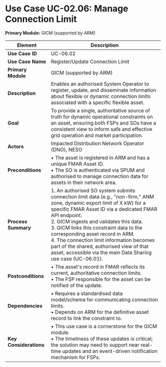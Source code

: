 # Use Case UC-02.06: Manage Connection Limit   
**Primary Module:** GICM (supported by ARM)

| **Element**            | **Description**                                                                                                                                                                                                                                                                                                                                                                                                                                                                   |
| ---------------------- | --------------------------------------------------------------------------------------------------------------------------------------------------------------------------------------------------------------------------------------------------------------------------------------------------------------------------------------------------------------------------------------------------------------------------------------------------------------------------------- |
| **Use Case ID**        | UC-06.02                                                                                                                                                                                                                                                                                                                                                                                                                                                                          |
| **Use Case Name**      | Register/Update Connection Limit                                                                                                                                                                                                                                                                                                                                                                                                                                                  |
| **Primary Module**     | GICM (supported by ARM)                                                                                                                                                                                                                                                                                                                                                                                                                                                       |
| **Description**        | Enables an authorised System Operator to register, update, and disseminate information about flexible or dynamic connection limits associated with a specific flexible asset.                                                                                                                                                                                                                                                                                                     |
| **Goal**               | To provide a single, authoritative source of truth for dynamic operational constraints on an asset, ensuring both FSPs and SOs have a consistent view to inform safe and effective grid operation and market participation.                                                                                                                                                                                                                                                       |
| **Actors**             | Impacted Distribution Network Operator (DNO), NESO                                                                                                                                                                                                                                                                                                                                                                                                                                         |
| **Preconditions**      | • The asset is registered in ARM and has a unique FMAR Asset ID. <br> • The SO is authenticated via SPUM and authorised to manage connection data for assets in their network area.                                                                                                                                                                                                                                                                                               |
| **Process Summary**    | 1. An authorised SO system submits connection limit data (e.g., "non-firm," ANM zone, dynamic export limit of X kW) for a specific FMAR Asset ID via a dedicated FMAR API endpoint. <br> 2. GICM ingests and validates this data. <br> 3. GICM links this constraint data to the corresponding asset record in ARM. <br> 4. The connection limit information becomes part of the shared, authorised view of that asset, accessible via the main Data Sharing use case (UC-06.01). |
| **Postconditions**     | • The asset's record in FMAR reflects its current, authoritative connection limits. <br> • The FSP responsible for the asset can be notified of the update.                                                                                                                                                                                                                                                                                                                       |
| **Dependencies**       | • Requires a standardised data model/schema for communicating connection limits. <br> • Depends on ARM for the definitive asset record to link the constraint to.                                                                                                                                                                                                                                                                                                                 |
| **Key Considerations** | • This use case is a cornerstone for the GICM module. <br> • The timeliness of these updates is critical; the solution may need to support near real-time updates and an event-driven notification mechanism for FSPs.                                                                                                                                                                                                                                                            |
